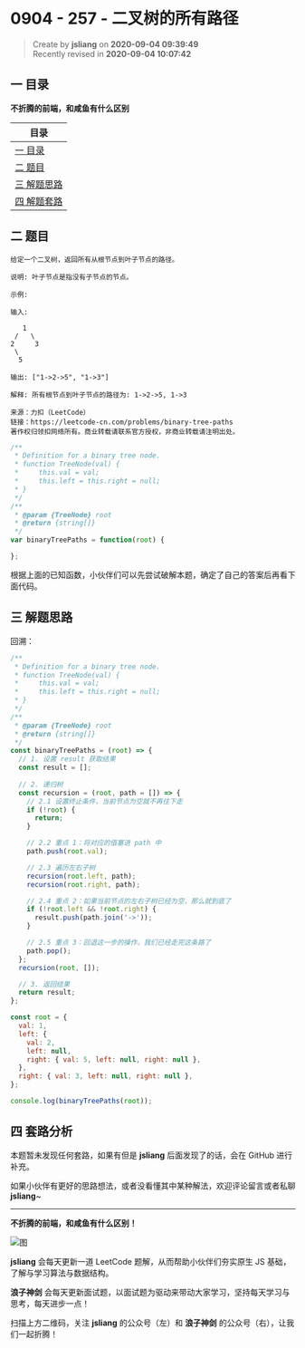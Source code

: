 0904 - 257 - 二叉树的所有路径
===

> Create by **jsliang** on **2020-09-04 09:39:49**  
> Recently revised in **2020-09-04 10:07:42**

## 一 目录

**不折腾的前端，和咸鱼有什么区别**

| 目录 |
| --- |
| [一 目录](#chapter-one) |
| [二 题目](#chapter-two) |
| [三 解题思路](#chapter-three) |
| [四 解题套路](#chapter-four) |

## 二 题目



```
给定一个二叉树，返回所有从根节点到叶子节点的路径。

说明: 叶子节点是指没有子节点的节点。

示例:

输入:

   1
 /   \
2     3
 \
  5

输出: ["1->2->5", "1->3"]

解释: 所有根节点到叶子节点的路径为: 1->2->5, 1->3

来源：力扣（LeetCode）
链接：https://leetcode-cn.com/problems/binary-tree-paths
著作权归领扣网络所有。商业转载请联系官方授权，非商业转载请注明出处。
```

```js
/**
 * Definition for a binary tree node.
 * function TreeNode(val) {
 *     this.val = val;
 *     this.left = this.right = null;
 * }
 */
/**
 * @param {TreeNode} root
 * @return {string[]}
 */
var binaryTreePaths = function(root) {

};
```

根据上面的已知函数，小伙伴们可以先尝试破解本题，确定了自己的答案后再看下面代码。

## 三 解题思路



回溯：

```js
/**
 * Definition for a binary tree node.
 * function TreeNode(val) {
 *     this.val = val;
 *     this.left = this.right = null;
 * }
 */
/**
 * @param {TreeNode} root
 * @return {string[]}
 */
const binaryTreePaths = (root) => {
  // 1. 设置 result 获取结果
  const result = [];
  
  // 2. 递归树
  const recursion = (root, path = []) => {
    // 2.1 设置终止条件，当前节点为空就不再往下走
    if (!root) {
      return;
    }

    // 2.2 重点 1：将对应的值塞进 path 中
    path.push(root.val);

    // 2.3 遍历左右子树
    recursion(root.left, path);
    recursion(root.right, path);

    // 2.4 重点 2：如果当前节点的左右子树已经为空，那么就到底了
    if (!root.left && !root.right) {
      result.push(path.join('->'));
    }

    // 2.5 重点 3：回退这一步的操作，我们已经走完这条路了
    path.pop();
  };
  recursion(root, []);

  // 3. 返回结果
  return result;
};

const root = {
  val: 1,
  left: {
    val: 2,
    left: null,
    right: { val: 5, left: null, right: null },
  },
  right: { val: 3, left: null, right: null },
};

console.log(binaryTreePaths(root));
```

## 四 套路分析



本题暂未发现任何套路，如果有但是 **jsliang** 后面发现了的话，会在 GitHub 进行补充。

如果小伙伴有更好的思路想法，或者没看懂其中某种解法，欢迎评论留言或者私聊 **jsliang**~

---

**不折腾的前端，和咸鱼有什么区别！**

![图](https://github.com/LiangJunrong/document-library/blob/master/public-repertory/img/z-index-small.png?raw=true)

**jsliang** 会每天更新一道 LeetCode 题解，从而帮助小伙伴们夯实原生 JS 基础，了解与学习算法与数据结构。

**浪子神剑** 会每天更新面试题，以面试题为驱动来带动大家学习，坚持每天学习与思考，每天进步一点！

扫描上方二维码，关注 **jsliang** 的公众号（左）和 **浪子神剑** 的公众号（右），让我们一起折腾！

